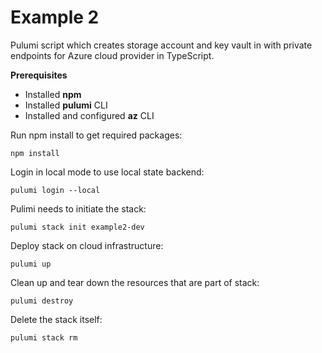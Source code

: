 # Example 2

Pulumi script which creates storage account and key vault in with private endpoints for Azure cloud provider in TypeScript. 

__Prerequisites__
- Installed __npm__
- Installed __pulumi__ CLI
- Installed and configured __az__ CLI


Run npm install to get required packages:
```
npm install
```

Login in local mode to use local state backend:
```
pulumi login --local
```

Pulimi needs to initiate the stack:
```
pulumi stack init example2-dev
```

Deploy stack on cloud infrastructure:
```
pulumi up
```

Clean up and tear down the resources that are part of stack:
```
pulumi destroy
```

Delete the stack itself:
```
pulumi stack rm
```